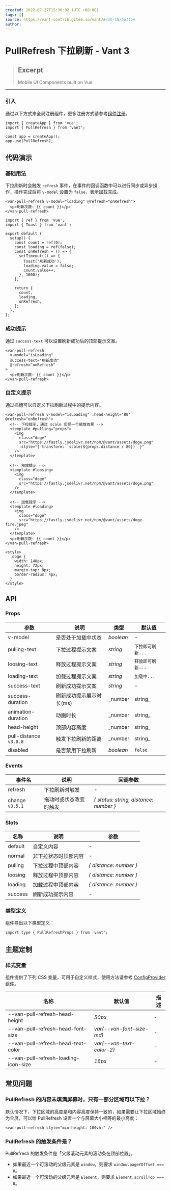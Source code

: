 ```yaml
---
created: 2022-07-27T15:30:02 (UTC +08:00)
tags: []
source: https://vant-contrib.gitee.io/vant/#/zh-CN/button
author: 
---
```


# PullRefresh 下拉刷新 - Vant 3

> ## Excerpt
> Mobile UI Components built on Vue

---
### 引入

通过以下方式来全局注册组件，更多注册方式请参考[组件注册](https://vant-contrib.gitee.io/vant/#/zh-CN/advanced-usage#zu-jian-zhu-ce)。

```
import { createApp } from 'vue';
import { PullRefresh } from 'vant';

const app = createApp();
app.use(PullRefresh);
```

## 代码演示

### 基础用法

下拉刷新时会触发 `refresh` 事件，在事件的回调函数中可以进行同步或异步操作，操作完成后将 `v-model` 设置为 `false`，表示加载完成。

```
<van-pull-refresh v-model="loading" @refresh="onRefresh">
  <p>刷新次数: {{ count }}</p>
</van-pull-refresh>
```

```
import { ref } from 'vue';
import { Toast } from 'vant';

export default {
  setup() {
    const count = ref(0);
    const loading = ref(false);
    const onRefresh = () => {
      setTimeout(() => {
        Toast('刷新成功');
        loading.value = false;
        count.value++;
      }, 1000);
    };

    return {
      count,
      loading,
      onRefresh,
    };
  },
};
```

### 成功提示

通过 `success-text` 可以设置刷新成功后的顶部提示文案。

```
<van-pull-refresh
  v-model="isLoading"
  success-text="刷新成功"
  @refresh="onRefresh"
>
  <p>刷新次数: {{ count }}</p>
</van-pull-refresh>
```

### 自定义提示

通过插槽可以自定义下拉刷新过程中的提示内容。

```
<van-pull-refresh v-model="isLoading" :head-height="80" @refresh="onRefresh">
  <!-- 下拉提示，通过 scale 实现一个缩放效果 -->
  <template #pulling="props">
    <img
      class="doge"
      src="https://fastly.jsdelivr.net/npm/@vant/assets/doge.png"
      :style="{ transform: `scale(${props.distance / 80})` }"
    />
  </template>

  <!-- 释放提示 -->
  <template #loosing>
    <img
      class="doge"
      src="https://fastly.jsdelivr.net/npm/@vant/assets/doge.png"
    />
  </template>

  <!-- 加载提示 -->
  <template #loading>
    <img
      class="doge"
      src="https://fastly.jsdelivr.net/npm/@vant/assets/doge-fire.jpeg"
    />
  </template>
  <p>刷新次数: {{ count }}</p>
</van-pull-refresh>

<style>
  .doge {
    width: 140px;
    height: 72px;
    margin-top: 8px;
    border-radius: 4px;
  }
</style>
```

## API

### Props

| 参数 | 说明 | 类型 | 默认值 |
| --- | --- | --- | --- |
| v-model | 是否处于加载中状态 | _boolean_ | \- |
| pulling-text | 下拉过程提示文案 | _string_ | `下拉即可刷新...` |
| loosing-text | 释放过程提示文案 | _string_ | `释放即可刷新...` |
| loading-text | 加载过程提示文案 | _string_ | `加载中...` |
| success-text | 刷新成功提示文案 | _string_ | \- |
| success-duration | 刷新成功提示展示时长(ms) | _number | string_ | `500` |
| animation-duration | 动画时长 | _number | string_ | `300` |
| head-height | 顶部内容高度 | _number | string_ | `50` |
| pull-distance `v3.0.8` | 触发下拉刷新的距离 | _number | string_ | 与 `head-height` 一致 |
| disabled | 是否禁用下拉刷新 | _boolean_ | `false` |

### Events

| 事件名 | 说明 | 回调参数 |
| --- | --- | --- |
| refresh | 下拉刷新时触发 | \- |
| change `v3.5.1` | 拖动时或状态改变时触发 | _{ status: string, distance: number }_ |

### Slots

| 名称 | 说明 | 参数 |
| --- | --- | --- |
| default | 自定义内容 | \- |
| normal | 非下拉状态时顶部内容 | \- |
| pulling | 下拉过程中顶部内容 | _{ distance: number }_ |
| loosing | 释放过程中顶部内容 | _{ distance: number }_ |
| loading | 加载过程中顶部内容 | _{ distance: number }_ |
| success | 刷新成功提示内容 | \- |

### 类型定义

组件导出以下类型定义：

```
import type { PullRefreshProps } from 'vant';
```

## 主题定制

### 样式变量

组件提供了下列 CSS 变量，可用于自定义样式，使用方法请参考 [ConfigProvider 组件](https://vant-contrib.gitee.io/vant/#/zh-CN/config-provider)。

| 名称 | 默认值 | 描述 |
| --- | --- | --- |
| \--van-pull-refresh-head-height | _50px_ | \- |
| \--van-pull-refresh-head-font-size | _var(--van-font-size-md)_ | \- |
| \--van-pull-refresh-head-text-color | _var(--van-text-color-2)_ | \- |
| \--van-pull-refresh-loading-icon-size | _16px_ | \- |

## 常见问题

### PullRefresh 的内容未填满屏幕时，只有一部分区域可以下拉？

默认情况下，下拉区域的高度是和内容高度保持一致的，如果需要让下拉区域始终为全屏，可以给 PullRefresh 设置一个与屏幕大小相等的最小高度：

```
<van-pull-refresh style="min-height: 100vh;" />
```

### PullRefresh 的触发条件是？

PullRefresh 的触发条件是「父级滚动元素的滚动条在顶部位置」。

-   如果最近一个可滚动的父级元素是 `window`，则要求 `window.pageYOffset === 0`。
-   如果最近一个可滚动的父级元素是 `Element`，则要求 `Element.scrollTop === 0`。
